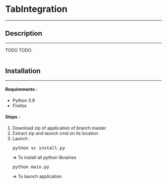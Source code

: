 
<h1>TabIntegration </h1>
<hr>
<h2>Description </h2>
<hr>

TODO 
TODO
<br>
<br>


<h2>Installation </h2>
<hr>
<h4> Requirements : </h4>
<ul>
    <li> Python 3.9 </li>
    <li> Firefox </li>
</ul>

<h4> Steps : </h4>
<ol>
    <li> Download zip of application of branch master </li>
    <li> Extract zip and launch cmd on its location </li>
    <li> Launch : </li>
    <pre>python sc_install.py </pre>
    => To install all python librairies
    <pre>python main.py</pre>
    => To launch application

</ol>